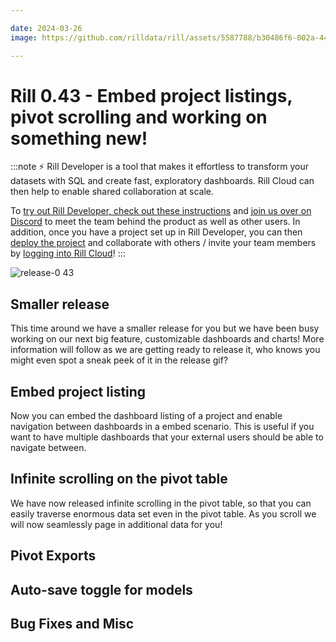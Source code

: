```yaml
---

date: 2024-03-26
image: https://github.com/rilldata/rill/assets/5587788/b30486f6-002a-445d-8a1b-955b6ec0066d

---
```


# Rill 0.43 - Embed project listings, pivot scrolling and working on something new!

:::note
⚡ Rill Developer is a tool that makes it effortless to transform your datasets with SQL and create fast, exploratory dashboards. Rill Cloud can then help to enable shared collaboration at scale.

To [try out Rill Developer, check out these instructions](/home/install) and [join us over on Discord](https://bit.ly/3bbcSl9) to meet the team behind the product as well as other users. In addition, once you have a project set up in Rill Developer, you can then [deploy the project](/deploy/existing-project) and collaborate with others / invite your team members by [logging into Rill Cloud](https://ui.rilldata.com)!
:::

![release-0 43](<https://storage.googleapis.com/prod-cdn.rilldata.com/docs/release-notes/0.41_bookmarks_alerts.gif>)

## Smaller release
This time around we have a smaller release for you but we have been busy working on our next big feature, customizable dashboards and charts!
More information will follow as we are getting ready to release it, who knows you might even spot a sneak peek of it in the release gif?

## Embed project listing
Now you can embed the dashboard listing of a project and enable navigation between dashboards in a embed scenario. This is useful if you want to have multiple dashboards that your external users should be able to navigate between.

## Infinite scrolling on the pivot table
We have now released infinite scrolling in the pivot table, so that you can easily traverse enormous data set even in the pivot table.
As you scroll we will now seamlessly page in additional data for you!

## Pivot Exports


## Auto-save toggle for models

## Bug Fixes and Misc
